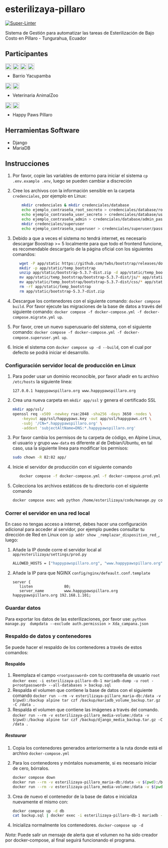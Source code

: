 # esterilizaya-pillaro

[![Super-Linter](https://github.com/josejacomeb/esterilizaya-pillaro/actions/workflows/super-linter-slim.yml/badge.svg)](https://github.com/marketplace/actions/super-linter)

Sistema de Gestión para automatizar las tareas de Esterilización de Bajo Costo en Píllaro - Tungurahua, Ecuador

## Participantes

<a href="https://www.facebook.com/profile.php?id=61558304577721"><img align="left" src="https://raw.githubusercontent.com/gauravghongde/social-icons/master/SVG/Color/Facebook.svg" alt="Barrio Yacupamba | Facebook" height="21px"/></a>
<a href="https://www.instagram.com/yacupamba/"><img align="left" src="https://raw.githubusercontent.com/gauravghongde/social-icons/master/SVG/Color/Instagram.svg" alt="Barrio Yacupamba | Instagram" height="21px"/></a>
<a href="https://www.tiktok.com/@yacupamba"><img align="left" src="https://raw.githubusercontent.com/gauravghongde/social-icons/master/SVG/Color/Tik%20Tok.svg" alt="Yacupamba | Tiktok" height="21px"/></a>
<a href="https://instagram.com/yushi.95"><img align="left" src="https://raw.githubusercontent.com/gauravghongde/social-icons/master/SVG/Color/Youtube.svg" alt="Yu Shi | Instagram" height="21px"/></a>
</br>

- Barrio Yacupamba

<a href="https://www.facebook.com/veterinaria.animal.zoo"><img align="left" src="https://raw.githubusercontent.com/gauravghongde/social-icons/master/SVG/Color/Facebook.svg" alt="Veterinaria Animal-Zoo | Facebook" height="21px"/></a>
<a href="https://maps.app.goo.gl/B391JtNhJMbuY78J9"><img align="left" src="https://upload.wikimedia.org/wikipedia/commons/a/aa/Google_Maps_icon_%282020%29.svg" alt="Veterinaria Animal-Zoo Píllaro | Google Maps" height="21px"/></a>
</br>

- Veterinaria AnimalZoo

<a href="https://www.facebook.com/profile.php?id=61550626997105"><img align="left" src="https://raw.githubusercontent.com/gauravghongde/social-icons/master/SVG/Color/Facebook.svg" alt="Happy Paws Píllaro | Facebook" height="21px"/></a>
<a href="https://www.instagram.com/happypaws.pillaro/"><img align="left" src="https://raw.githubusercontent.com/gauravghongde/social-icons/master/SVG/Color/Instagram.svg" alt="Happy Paws Píllar | Instagram" height="21px"/></a>
</br>

- Happy Paws Píllaro

## Herramientas Software

- Django
- MariaDB

## Instrucciones

1. Por favor, copie las variables de entorno para iniciar el sistema `cp .env.example .env`, luego se pueden cambiar a discreción
2. Cree los archivos con la información sensible en la carpeta `credenciales`, por ejemplo en Linux:

   ```bash
       mkdir credenciales & mkdir credenciales/database
       echo ejemplo_contraseña_root_secreto > credenciales/database/root_password.txt
       echo ejemplo_contraseña_user_secreto > credenciales/database/user_password.txt
       echo ejemplo_contraseña_admin > credenciales/database/admin_password.txt
       mkdir credenciales/superuser
       echo ejemplo_contraseña_superuser > credenciales/superuser/password.txt

   ```

3. Debido a que a veces el sistema no tendrá internet, es necesario descargar Boostrap >= 5 localmente para que todo el frontend funcione, es recomendable descargarlo de la página oficial con los siguientes comandos:

   ```bash
      wget -P app/static https://github.com/twbs/bootstrap/releases/download/v5.3.7/bootstrap-5.3.7-dist.zip
      mkdir -p app/static/temp_bootstrap
      unzip app/static/bootstrap-5.3.7-dist.zip -d app/static/temp_bootstrap
      mv app/static/temp_bootstrap/bootstrap-5.3.7-dist/js/* app/static/js
      mv app/static/temp_bootstrap/bootstrap-5.3.7-dist/css/* app/static/css
      rm -rf app/static/temp_bootstrap
      rm app/static/bootstrap-5.3.7-dist.zip
   ```

4. Descargue los contenedores con el siguiente comando: `docker compose build`.
   Por favor ejecute las migraciones de la base de datos a través del siguiente comando: `docker compose -f docker-compose.yml -f docker-compose.migrate.yml up`.
5. Por favor, cree un nuevo superusuario del sistema, con el siguiente comando: `docker compose -f docker-compose.yml -f docker-compose.superuser.yml up`.
6. Inicie el sistema con `docker compose up -d --build`, con el cual por defecto se podrá iniciar el desarrollo.

### Configuración servidor local de producción en Linux

1. Para poder usar un dominio reconocible, por favor añadir en tu archivo `/etc/hosts` la siguiente línea:

   ```text
   127.0.0.1 happypawspillaro.org www.happypawspillaro.org
   ```

2. Crea una nueva carpeta en `mkdir app/ssl` y genera el certificado SSL

   ```bash
   mkdir app/ssl/
   openssl req -x509 -newkey rsa:2048 -sha256 -days 3650 -nodes \
       -keyout app/ssl/happypaws.key -out app/ssl/happypaws.crt \
       -subj '/CN=*.happypawspillaro.org' \
       -addext 'subjectAltName=DNS:*.happypawspillaro.org'
   ```

3. Por favor cambia los permisos de tu carpeta de código, en Alpine Linux, el usuario y grupo `www-data` es diferente al de Debian/Ubuntu, en tal caso, usa la siguiente línea para modificar los permisos:

   ```bash
   sudo chown -R 82:82 app/
   ```

4. Inicie el servidor de producción con el siguiente comando

   ```bash
      docker compose -f docker-compose.yml -f docker-compose.prod.yml up -d 
   ```

5. Colecciona los archivos estáticos de tu directorio con el siguiente comando

   ```bash
   docker compose exec web python /home/esterilizaya/code/manage.py collectstatic
   ```

### Correr el servidor en una red local
En caso no tengas acceso a internet, debes hacer una configuración adicional para acceder al servidor, por ejemplo puedes consultar tu dirección de Red en Linux con `ip addr show _remplazar_dispositivo_red_`, luego:
1. Añade la IP donde corre el servidor local al `app/esterilizaya/settings/prod.py`
   ```bash
   ALLOWED_HOSTS = ["happypawspillaro.org", "www.happypawspillaro.org", "192.168.1.101"]
   ```
2. Añade la IP para que NGINX `config/nginx/defeault.conf.template`
   ```apacheconf
   server {
      listen              80;
      server_name         www.happypawspillaro.org happypawspillaro.org 192.168.1.101;
   ```


### Guardar datos

Para exportar los datos de las esterilizaciones, por favor use: `python manage.py  dumpdata --exclude auth.permission > Xda_campana.json`

### Respaldo de datos y contenedores

Se puede hacer el respaldo de los contenedores a través de estos comandos:

#### Respaldo

1. Reemplaza el campo `<rootpassword>` con tu contraseña de usuario `root`
   `docker exec -i esterilizaya-pillaro-db-1 mariadb-dump -u root -p<rootpassword> --all-databases > backup.sql`
2. Respalda el volumen que contiene la base de datos con el siguiente comando
   `docker run --rm -v esterilizaya-pillaro_maria-db:/data -v $(pwd):/backup alpine tar czf /backup/mariadb_volume_backup.tar.gz -C /data .`
3. Respalda el volumen que contiene las imágenes a través del comando.
   `docker run --rm -v esterilizaya-pillaro_media-volume:/data -v $(pwd):/backup alpine tar czf /backup/django_media_backup.tar.gz -C /data .`

##### Restaurar

1. Copia los contenedores generados anteriormente a la ruta donde está el archivo `docker-compose.yml`

2. Para los contenedores y móntalos nuevamente, si es necesario iniciar de cero, bórralos.

   ```bash
   docker compose down
   docker run --rm -v esterilizaya-pillaro_maria-db:/data -v $(pwd):/backup alpine tar xzf /backup/mariadb_volume_backup.tar.gz -C /data
   docker run --rm -v esterilizaya-pillaro_media-volume:/data -v $(pwd):/backup alpine tar xzf /backup/django_media_backup.tar.gz -C /data
   ```

3. Crea de nuevo el contenedor de la base de datos e inicializa nuevamente el mismo con:

   ```bash
   docker compose up -d db
   cat backup.sql | docker exec -i esterilizaya-pillaro-db-1 mariadb -u root -p<rootpassword>
   ```

4. Inicializa normalmente los contenedores.
   `docker-compose up -d`

_Nota_: Puede salir un mensaje de alerta que el volumen no ha sido creador por docker-compose, al final seguirá funcionando el programa.
